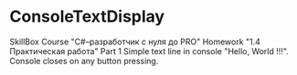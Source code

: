 # ConsoleTextDisplay
SkillBox Course "C#–разработчик с нуля до PRO"
Homework "1.4 Практическая работа"
Part 1
Simple text line in console "Hello, World !!!". Console closes on any button pressing. 
